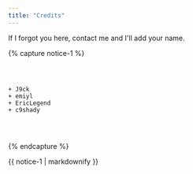 ```yaml
---
title: "Credits"
---
```


If I forgot you here, contact me and I'll add your name.

{% capture notice-1 %}<pre>

    + J9ck
    + emiyl
    + EricLegend
    + c9shady

</pre>{% endcapture %}

<div class="notice">{{ notice-1 | markdownify }}</div>
